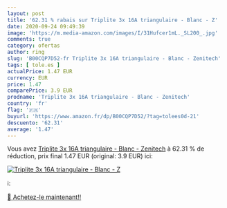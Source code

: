 ```yaml
---
layout: post
title: '62.31 % rabais sur Triplite 3x 16A triangulaire - Blanc - Z'
date: 2020-09-24 09:49:39
image: 'https://m.media-amazon.com/images/I/31Hufcer1mL._SL200_.jpg'
comments: true
category: ofertas
author: ring
slug: 'B00CQP7D52-fr Triplite 3x 16A triangulaire - Blanc - Zenitech'
tags: [ tole.es ]
actualPrice: 1.47 EUR
currency: EUR
price: 1.47
comparePrice: 3.9 EUR
prodname: 'Triplite 3x 16A triangulaire - Blanc - Zenitech'
country: 'fr'
flag: '🇫🇷'
buyurl: 'https://www.amazon.fr/dp/B00CQP7D52/?tag=tolees0d-21'
descuento: '62.31'
average: '1.47'
---
```


Vous avez [Triplite 3x 16A triangulaire - Blanc - Zenitech](https://www.amazon.fr/dp/B00CQP7D52/?tag=tolees0d-21)  à  62.31 % de réduction, prix final  1.47 EUR (original: 3.9 EUR) ici:

[![Triplite 3x 16A triangulaire - Blanc - Z](https://m.media-amazon.com/images/I/31Hufcer1mL._SL200_.jpg)](https://www.amazon.fr/dp/B00CQP7D52/?tag=tolees0d-21)

ℹ️:


[🛒 Achetez-le maintenant!!](https://www.amazon.fr/dp/B00CQP7D52/?tag=tolees0d-21)
